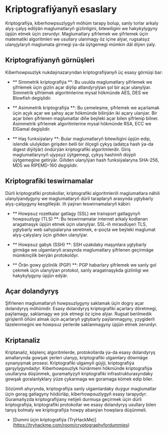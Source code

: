 # Kriptografiýanyň esaslary

Kriptografiýa, kiberhowpsuzlygyň möhüm tarapy bolup, sanly torlar arkaly alyş-çalyş edilýän maglumatlaryň gizlinligini, bitewiligini we hakykylygyny üpjün etmek üçin zerurdyr. Maglumatlary şifrlemek we şifrlemek üçin matematiki algoritmleri we usullary ulanmagy öz içine alýar, rugsatsyz ulanyjylaryň maglumata girmegi ýa-da üýtgemegi mümkin däl diýen ýaly.

## Kriptografiýanyň görnüşleri

Kiberhowpsuzlyk nukdaýnazaryndan kriptografiýanyň üç esasy görnüşi bar:

- ** Simmetrik kriptografiýa **: Bu usulda maglumatlary şifrlemek we şifrlemek üçin gizlin açar diýlip atlandyrylýan şol bir açar ulanylýar. Simmetrik şifrlemek algoritmlerine mysal hökmünde AES, DES we Blowfish degişlidir.

- ** Asimmetrik kriptografiýa **: Bu çemeleşme, şifrlemek we açarlamak üçin açyk açar we şahsy açar hökmünde bilinýän iki açary ulanýar. Bir açar bilen şifrlenen maglumatlar diňe beýleki açar bilen şifrlenip bilner. Asimmetrik şifrlemek algoritmlerine mysal hökmünde RSA, ECC we ElGamal degişlidir.

- ** Haş funksiýalary **: Bular maglumatlaryň bitewiligini üpjün edip, islendik ululykdan girişden belli bir ölçegli çykyş (adatça hash ýa-da digest diýilýär) öndürýän kriptografiki algoritmlerdir. Giriş maglumatlarynyň ujypsyz üýtgemegi, çykyş hashiniň düýpli üýtgemegine getirýär. Giňden ulanylýan hash funksiýalaryna SHA-256, MD5 we RIPEMD-160 degişlidir.

## Kriptografiki teswirnamalar

Dürli kriptografiki protokollar, kriptografiki algoritmleriň maglumatlara nähili ulanylýandygyny we maglumatlaryň dürli taraplaryň arasynda ygtybarly alyş-çalşygyny kesgitleýär. Iň ýaýran teswirnamalaryň käbiri:

- ** Howpsuz rozetkalar gatlagy (SSL) we transport gatlagynyň howpsuzlygy (TLS) **: Bu teswirnamalar internet arkaly kodlanan aragatnaşyk üpjün etmek üçin ulanylýar. SSL-iň mirasdüşeri TLS, ygtybarly web sahypalaryna seretmek, e-poçta we beýleki maglumat alyş-çalyşlary üçin giňden ulanylýar.

- ** Howpsuz gabyk (SSH) **: SSH uzakdaky maşynlara ygtybarly girmäge we ulgamlaryň arasynda maglumatlary şifrlenen geçirmäge mümkinçilik berýän protokoldyr.

- ** Örän gowy gizlinlik (PGP) **: PGP habarlary şifrlemek we sanly gol çekmek üçin ulanylýan protokol, sanly aragatnaşykda gizlinligi we hakykylygyny üpjün edýär.

## Açar dolandyryş

Şifrlenen maglumatlaryň howpsuzlygyny saklamak üçin dogry açar dolandyryş möhümdir. Esasy dolandyryş kriptografiki açarlary döretmegi, paýlamagy, saklamagy we ýok etmegi öz içine alýar. Rugsat berilmedik girişleriň öňüni almak üçin açarlaryň ygtybarly paýlanmagyny, yzygiderli täzelenmegini we howpsuz ýerlerde saklanmagyny üpjün etmek zerurdyr.

## Kriptanaliz

Kriptanaliz, köplenç algoritmlerde, protokollarda ýa-da esasy dolandyryş amallarynda gowşak ýerleri ulanyp, kriptografiki ulgamlary döwmäge synanyşmak prosesi. Kriptografiki ulgamyň güýji, kriptografiýa garşylygyndadyr. Kiberhowpsuzlyk hünärmeni hökmünde kriptografiýa usullaryna düşünmek, guramaňyzyň kriptografiki infrastrukturasyndaky gowşak goralanlyklary ýüze çykarmaga we goramaga kömek edip biler.

Sözümiň ahyrynda, kriptografiýa sanly ulgamlardaky duýgur maglumatlar üçin gorag gatlagyny hödürläp, kiberhowpsuzlygyň esasy tarapydyr. Guramaňyzda kriptografiýany netijeli durmuşa geçirmek üçin dürli kriptografiýa, kriptografiki protokollar we esasy dolandyryş usullary bilen tanyş bolmaly we kriptografiýa howpy abanýan howplara düşünmeli.

- [Dummi üçin kriptografiýa (TryHackMe)] (https://tryhackme.com/room/cryptographyfordummies)